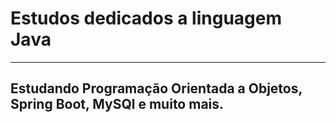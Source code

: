 # Estudos dedicados a linguagem **Java**
***
## Estudando Programação Orientada a Objetos, Spring Boot, MySQl e muito mais.
 
